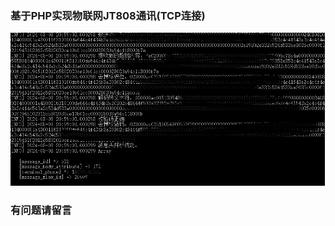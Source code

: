 ### 基于PHP实现物联网JT808通讯(TCP连接)
![image](https://github.com/wushuling91/jt808-service-php/blob/main/%E5%B1%8F%E5%B9%95%E6%88%AA%E5%9B%BE%202024-08-08%20210708.png)
### 有问题请留言 

